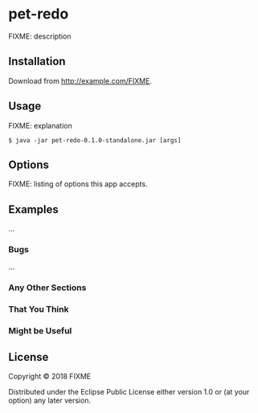 # pet-redo

FIXME: description

## Installation

Download from http://example.com/FIXME.

## Usage

FIXME: explanation

    $ java -jar pet-redo-0.1.0-standalone.jar [args]

## Options

FIXME: listing of options this app accepts.

## Examples

...

### Bugs

...

### Any Other Sections
### That You Think
### Might be Useful

## License

Copyright © 2018 FIXME

Distributed under the Eclipse Public License either version 1.0 or (at
your option) any later version.
